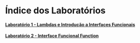 # Índice dos Laboratórios

#### [Laboratório 1 - Lambdas e Introdução a Interfaces Funcionais](https://github.com/corelioBH/design-app-java/tree/master/Programacao%20Funcional/src/laboratorio1/?target=_blank)
#### [Laboratório 2 - Interface Funcional Function](https://github.com/corelioBH/design-app-java/tree/master/Programacao%20Funcional/src/laboratorio2/?target=_blank)
